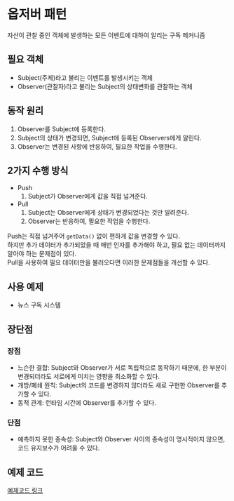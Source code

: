 # 옵저버 패턴

자산이 관찰 중인 객체에 발생하는 모든 이벤트에 대하여 알리는 구독 메커니즘

## 필요 객체

- Subject(주제)라고 불리는 이벤트를 발생시키는 객체
- Observer(관찰자)라고 불리는 Subject의 상태변화를 관찰하는 객체

## 동작 원리

1. Observer를 Subject에 등록한다.
2. Subject의 상태가 변경되면, Subject에 등록된 Observers에게 알린다.
3. Observer는 변경된 사항에 반응하여, 필요한 작업을 수행한다.

## 2가지 수행 방식

- Push
    1. Subject가 Observer에게 값을 직접 넘겨준다.
- Pull
    1. Subject는 Observer에게 상태가 변경되었다는 것만 알려준다.
    2. Observer는 반응하여, 필요한 작업을 수행한다.

Push는 직접 넘겨주어 ```getData()``` 없이 편하게 값을 변경할 수 있다.   
하지만 추가 데이터가 추가되었을 때 매번 인자를 추가해야 하고, 필요 없는 데이터까지 알아야 하는 문제점이 있다.   
Pull을 사용하여 필요 데이터만을 불러오다면 이러한 문제점들을 개선할 수 있다.

## 사용 예제

- 뉴스 구독 시스템

## 장단점

### 장점

- 느슨한 결합: Subject와 Observer가 서로 독립적으로 동작하기 때문에, 한 부분이 변경되더라도 서로에게 미치는 영향을 최소화할 수 있다.
- 개방/폐쇄 원칙: Subject의 코드를 변경하지 않더라도 새로 구현한 Observer를 추가할 수 있다.
- 동적 관계: 런타임 시간에 Observer를 추가할 수 있다.

### 단점

- 예측하지 못한 종속성: Subject와 Observer 사이의 종속성이 명시적이지 않으면, 코드 유지보수가 어려울 수 있다.

## 예제 코드
[예제코드 링크](https://github.com/wonu606/TIL/tree/main/design-patterns/code/src/main/java/com/wonu606/observerpattern)